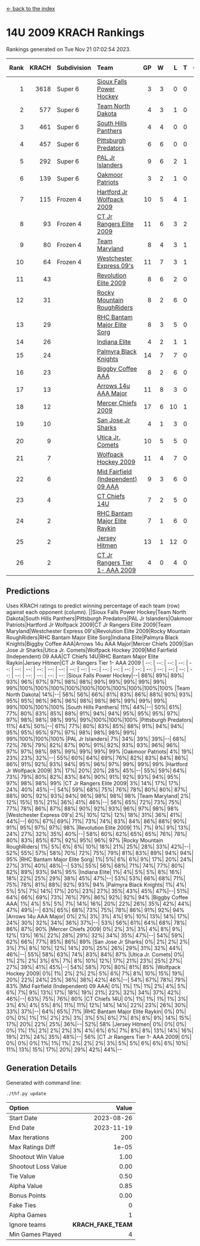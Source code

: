 [<- back to the index](readme.md)
# 14U 2009 KRACH Rankings
Rankings generated on Tue Nov 21 07:02:54 2023.

Rank|KRACH|Subdivision|Team|GP|W|L|T|OTW|OTL|SoS|Exp Wins|Win Diff
---:|---:|:---|:---|---:|---:|---:|---:|---:|---:|---:|---:|---:
1|3618|Super 6|[Sioux Falls Power Hockey](https://gamesheetstats.com/seasons/3664/teams/140999/schedule)|3|3|0|0|0|0|159|3.8|-0.0
2|577|Super 6|[Team North Dakota](https://gamesheetstats.com/seasons/3664/teams/141001/schedule)|4|3|1|0|0|0|763|3.8|-0.0
3|461|Super 6|[South Hills Panthers](https://gamesheetstats.com/seasons/3664/teams/160166/schedule)|4|4|0|0|0|0|14|4.9|0.0
4|457|Super 6|[Pittsburgh Predators](https://gamesheetstats.com/seasons/3664/teams/140995/schedule)|6|6|0|0|0|0|10|6.9|0.0
5|292|Super 6|[PAL Jr Islanders](https://gamesheetstats.com/seasons/3664/teams/140990/schedule)|9|6|2|1|0|0|239|7.4|0.0
6|139|Super 6|[Oakmoor Patriots](https://gamesheetstats.com/seasons/3664/teams/141002/schedule)|3|2|1|0|1|0|159|2.8|-0.0
7|115|Frozen 4|[Hartford Jr Wolfpack 2009](https://gamesheetstats.com/seasons/3664/teams/140979/schedule)|10|5|4|1|0|0|337|6.4|0.0
8|93|Frozen 4|[CT Jr Rangers Elite 2009](https://gamesheetstats.com/seasons/3664/teams/140980/schedule)|11|6|3|2|1|0|83|7.9|0.0
9|80|Frozen 4|[Team Maryland](https://gamesheetstats.com/seasons/3664/teams/140998/schedule)|8|4|3|1|0|0|94|5.4|0.0
10|64|Frozen 4|[Westchester Express 09's](https://gamesheetstats.com/seasons/3664/teams/140992/schedule)|11|7|3|1|1|1|40|8.4|0.0
11|43||[Revolution Elite 2009](https://gamesheetstats.com/seasons/3664/teams/140996/schedule)|8|6|2|0|0|0|23|6.9|0.0
12|31||[Rocky Mountain RoughRiders](https://gamesheetstats.com/seasons/3664/teams/144346/schedule)|8|2|6|0|0|0|536|2.8|-0.0
13|29||[RHC Bantam Major Elite Sorg](https://gamesheetstats.com/seasons/3664/teams/140985/schedule)|8|3|5|0|0|0|107|3.9|0.0
14|26||[Indiana Elite](https://gamesheetstats.com/seasons/3664/teams/144344/schedule)|4|2|1|1|0|0|14|3.4|0.0
15|24||[Palmyra Black Knights](https://gamesheetstats.com/seasons/3664/teams/140997/schedule)|14|7|7|0|0|0|109|7.9|0.0
16|23||[Biggby Coffee AAA](https://gamesheetstats.com/seasons/3664/teams/144343/schedule)|8|2|6|0|0|1|557|2.8|-0.0
17|13||[Arrows 14u AAA Major](https://gamesheetstats.com/seasons/3664/teams/140993/schedule)|11|8|3|0|0|0|9|8.9|0.0
18|12||[Mercer Chiefs 2009](https://gamesheetstats.com/seasons/3664/teams/140987/schedule)|17|6|10|1|1|1|55|7.4|0.0
19|10||[San Jose Jr Sharks](https://gamesheetstats.com/seasons/3664/teams/141003/schedule)|4|1|3|0|0|0|105|1.9|0.0
20|9||[Utica Jr. Comets](https://gamesheetstats.com/seasons/3664/teams/140994/schedule)|10|5|5|0|0|0|88|5.9|0.0
21|7||[Wolfpack Hockey 2009](https://gamesheetstats.com/seasons/3664/teams/140986/schedule)|11|4|7|0|0|1|34|4.9|0.0
22|6||[Mid Fairfield (Independent) 09 AAA](https://gamesheetstats.com/seasons/3664/teams/140981/schedule)|9|3|6|0|0|0|20|3.9|0.0
23|4||[CT Chiefs 14U](https://gamesheetstats.com/seasons/3664/teams/140982/schedule)|7|2|5|0|0|0|12|2.9|0.0
24|2||[RHC Bantam Major Elite Raykin](https://gamesheetstats.com/seasons/3664/teams/140989/schedule)|7|1|6|0|0|0|12|1.9|0.0
25|2||[Jersey Hitmen](https://gamesheetstats.com/seasons/3664/teams/140988/schedule)|13|1|12|0|0|0|81|1.9|0.0
26|2||[CT Jr Rangers Tier 1- AAA 2009](https://gamesheetstats.com/seasons/3664/teams/140983/schedule)|4|0|4|0|0|0|9|0.9|0.0

## Predictions
Uses KRACH ratings to predict winning percentage of each team (row) against each opponent (column).
||Sioux Falls Power Hockey|Team North Dakota|South Hills Panthers|Pittsburgh Predators|PAL Jr Islanders|Oakmoor Patriots|Hartford Jr Wolfpack 2009|CT Jr Rangers Elite 2009|Team Maryland|Westchester Express 09's|Revolution Elite 2009|Rocky Mountain RoughRiders|RHC Bantam Major Elite Sorg|Indiana Elite|Palmyra Black Knights|Biggby Coffee AAA|Arrows 14u AAA Major|Mercer Chiefs 2009|San Jose Jr Sharks|Utica Jr. Comets|Wolfpack Hockey 2009|Mid Fairfield (Independent) 09 AAA|CT Chiefs 14U|RHC Bantam Major Elite Raykin|Jersey Hitmen|CT Jr Rangers Tier 1- AAA 2009
| --: | --: | --: | --: | --: | --: | --: | --: | --: | --: | --: | --: | --: | --: | --: | --: | --: | --: | --: | --: | --: | --: | --: | --: | --: | --: | --: 
|Sioux Falls Power Hockey|--| 86%| 89%| 89%| 93%| 96%| 97%| 97%| 98%| 98%| 99%| 99%| 99%| 99%| 99%| 99%|100%|100%|100%|100%|100%|100%|100%|100%|100%|100%
|Team North Dakota| 14%|--| 56%| 56%| 66%| 81%| 83%| 86%| 88%| 90%| 93%| 95%| 95%| 96%| 96%| 96%| 98%| 98%| 98%| 99%| 99%| 99%| 99%|100%|100%|100%
|South Hills Panthers| 11%| 44%|--| 50%| 61%| 77%| 80%| 83%| 85%| 88%| 91%| 94%| 94%| 95%| 95%| 95%| 97%| 97%| 98%| 98%| 98%| 99%| 99%|100%|100%|100%
|Pittsburgh Predators| 11%| 44%| 50%|--| 61%| 77%| 80%| 83%| 85%| 88%| 91%| 94%| 94%| 95%| 95%| 95%| 97%| 97%| 98%| 98%| 98%| 99%| 99%|100%|100%|100%
|PAL Jr Islanders|  7%| 34%| 39%| 39%|--| 68%| 72%| 76%| 79%| 82%| 87%| 90%| 91%| 92%| 93%| 93%| 96%| 96%| 97%| 97%| 98%| 98%| 99%| 99%| 99%| 99%
|Oakmoor Patriots|  4%| 19%| 23%| 23%| 32%|--| 55%| 60%| 64%| 69%| 76%| 82%| 83%| 84%| 86%| 86%| 91%| 92%| 93%| 94%| 95%| 96%| 97%| 99%| 99%| 99%
|Hartford Jr Wolfpack 2009|  3%| 17%| 20%| 20%| 28%| 45%|--| 55%| 59%| 64%| 73%| 79%| 80%| 82%| 83%| 84%| 90%| 91%| 92%| 93%| 94%| 95%| 97%| 98%| 98%| 99%
|CT Jr Rangers Elite 2009|  3%| 14%| 17%| 17%| 24%| 40%| 45%|--| 54%| 59%| 68%| 75%| 76%| 78%| 80%| 80%| 87%| 88%| 90%| 92%| 93%| 94%| 96%| 98%| 98%| 98%
|Team Maryland|  2%| 12%| 15%| 15%| 21%| 36%| 41%| 46%|--| 56%| 65%| 72%| 73%| 75%| 77%| 78%| 86%| 87%| 88%| 90%| 92%| 93%| 96%| 97%| 98%| 98%
|Westchester Express 09's|  2%| 10%| 12%| 12%| 18%| 31%| 36%| 41%| 44%|--| 60%| 67%| 69%| 71%| 73%| 74%| 83%| 84%| 86%| 88%| 90%| 91%| 95%| 97%| 97%| 98%
|Revolution Elite 2009|  1%|  7%|  9%|  9%| 13%| 24%| 27%| 32%| 35%| 40%|--| 58%| 60%| 62%| 65%| 65%| 76%| 78%| 80%| 83%| 85%| 87%| 92%| 95%| 96%| 97%
|Rocky Mountain RoughRiders|  1%|  5%|  6%|  6%| 10%| 18%| 21%| 25%| 28%| 33%| 42%|--| 52%| 55%| 57%| 58%| 70%| 72%| 75%| 79%| 81%| 83%| 89%| 94%| 94%| 95%
|RHC Bantam Major Elite Sorg|  1%|  5%|  6%|  6%|  9%| 17%| 20%| 24%| 27%| 31%| 40%| 48%|--| 53%| 55%| 56%| 68%| 71%| 74%| 77%| 80%| 82%| 89%| 93%| 94%| 95%
|Indiana Elite|  1%|  4%|  5%|  5%|  8%| 16%| 18%| 22%| 25%| 29%| 38%| 45%| 47%|--| 53%| 53%| 66%| 68%| 71%| 75%| 78%| 81%| 88%| 92%| 93%| 94%
|Palmyra Black Knights|  1%|  4%|  5%|  5%|  7%| 14%| 17%| 20%| 23%| 27%| 35%| 43%| 45%| 47%|--| 51%| 64%| 66%| 69%| 73%| 76%| 79%| 86%| 92%| 92%| 94%
|Biggby Coffee AAA|  1%|  4%|  5%|  5%|  7%| 14%| 16%| 20%| 22%| 26%| 35%| 42%| 44%| 47%| 49%|--| 63%| 65%| 68%| 73%| 75%| 78%| 86%| 91%| 92%| 94%
|Arrows 14u AAA Major|  0%|  2%|  3%|  3%|  4%|  9%| 10%| 13%| 14%| 17%| 24%| 30%| 32%| 34%| 36%| 37%|--| 53%| 56%| 61%| 64%| 68%| 78%| 86%| 87%| 90%
|Mercer Chiefs 2009|  0%|  2%|  3%|  3%|  4%|  8%|  9%| 12%| 13%| 16%| 22%| 28%| 29%| 32%| 34%| 35%| 47%|--| 54%| 59%| 62%| 66%| 77%| 85%| 86%| 89%
|San Jose Jr Sharks|  0%|  2%|  2%|  2%|  3%|  7%|  8%| 10%| 12%| 14%| 20%| 25%| 26%| 29%| 31%| 32%| 44%| 46%|--| 55%| 58%| 63%| 74%| 83%| 84%| 87%
|Utica Jr. Comets|  0%|  1%|  2%|  2%|  3%|  6%|  7%|  8%| 10%| 12%| 17%| 21%| 23%| 25%| 27%| 27%| 39%| 41%| 45%|--| 54%| 58%| 70%| 80%| 81%| 85%
|Wolfpack Hockey 2009|  0%|  1%|  2%|  2%|  2%|  5%|  6%|  7%|  8%| 10%| 15%| 19%| 20%| 22%| 24%| 25%| 36%| 38%| 42%| 46%|--| 54%| 67%| 78%| 79%| 83%
|Mid Fairfield (Independent) 09 AAA|  0%|  1%|  1%|  1%|  2%|  4%|  5%|  6%|  7%|  9%| 13%| 17%| 18%| 19%| 21%| 22%| 32%| 34%| 37%| 42%| 46%|--| 63%| 75%| 76%| 80%
|CT Chiefs 14U|  0%|  1%|  1%|  1%|  1%|  3%|  3%|  4%|  4%|  5%|  8%| 11%| 11%| 12%| 14%| 14%| 22%| 23%| 26%| 30%| 33%| 37%|--| 64%| 65%| 71%
|RHC Bantam Major Elite Raykin|  0%|  0%|  0%|  0%|  1%|  1%|  2%|  2%|  3%|  3%|  5%|  6%|  7%|  8%|  8%|  9%| 14%| 15%| 17%| 20%| 22%| 25%| 36%|--| 52%| 58%
|Jersey Hitmen|  0%|  0%|  0%|  0%|  1%|  1%|  2%|  2%|  2%|  3%|  4%|  6%|  6%|  7%|  8%|  8%| 13%| 14%| 16%| 19%| 21%| 24%| 35%| 48%|--| 56%
|CT Jr Rangers Tier 1- AAA 2009|  0%|  0%|  0%|  0%|  1%|  1%|  1%|  2%|  2%|  2%|  3%|  5%|  5%|  6%|  6%|  6%| 10%| 11%| 13%| 15%| 17%| 20%| 29%| 42%| 44%|--

## Generation Details

Generated with command line:
```
./thf.py update
```

| Option | Value |
| :----- | ----: |
| Start Date | 2023-08-26 |
| End Date | 2023-11-19 |
| Max Iterations | 200 |
| Max Ratings Diff | 1e-05 |
| Shootout Win Value | 1.00 |
| Shootout Loss Value | 0.00 |
| Tie Value | 0.50 |
| Alpha Value | 0.85 |
| Bonus Points | 0.00 |
| Fake Ties | 0 |
| Alpha Games | 1 |
| Ignore teams | __KRACH_FAKE_TEAM__ |
| Min Games Played | 4 |

